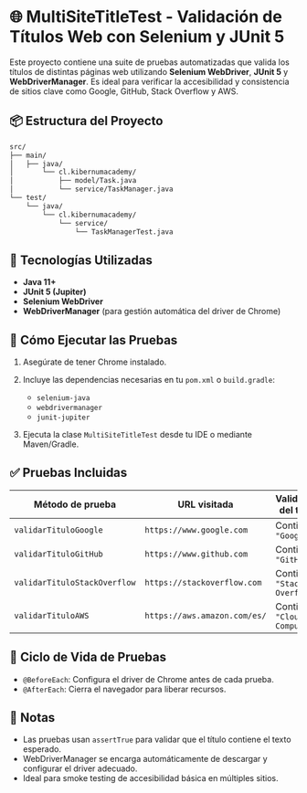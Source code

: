 # 🌐 MultiSiteTitleTest - Validación de Títulos Web con Selenium y JUnit 5

Este proyecto contiene una suite de pruebas automatizadas que valida los títulos de distintas páginas web utilizando **Selenium WebDriver**, **JUnit 5** y **WebDriverManager**. Es ideal para verificar la accesibilidad y consistencia de sitios clave como Google, GitHub, Stack Overflow y AWS.

## 📦 Estructura del Proyecto

```bash
src/
├── main/
│   ├── java/
│       └── cl.kibernumacademy/
│           ├── model/Task.java
│           └── service/TaskManager.java
└── test/
    └── java/
        └── cl.kibernumacademy/
            └── service/
                └── TaskManagerTest.java
```

## 🧰 Tecnologías Utilizadas

- **Java 11+**
- **JUnit 5 (Jupiter)**
- **Selenium WebDriver**
- **WebDriverManager** (para gestión automática del driver de Chrome)

## 🚀 Cómo Ejecutar las Pruebas

1. Asegúrate de tener Chrome instalado.
2. Incluye las dependencias necesarias en tu `pom.xml` o `build.gradle`:
   - `selenium-java`
   - `webdrivermanager`
   - `junit-jupiter`

3. Ejecuta la clase `MultiSiteTitleTest` desde tu IDE o mediante Maven/Gradle.


## ✅ Pruebas Incluidas

| Método de prueba              | URL visitada                          | Validación del título                |
|------------------------------|---------------------------------------|--------------------------------------|
| `validarTituloGoogle`        | `https://www.google.com`              | Contiene `"Google"`                 |
| `validarTituloGitHub`        | `https://www.github.com`              | Contiene `"GitHub"`                 |
| `validarTituloStackOverflow` | `https://stackoverflow.com`          | Contiene `"Stack Overflow"`         |
| `validarTituloAWS`           | `https://aws.amazon.com/es/`         | Contiene `"Cloud Computing"`        |

## 🔄 Ciclo de Vida de Pruebas

- `@BeforeEach`: Configura el driver de Chrome antes de cada prueba.
- `@AfterEach`: Cierra el navegador para liberar recursos.

## 📌 Notas

- Las pruebas usan `assertTrue` para validar que el título contiene el texto esperado.
- WebDriverManager se encarga automáticamente de descargar y configurar el driver adecuado.
- Ideal para smoke testing de accesibilidad básica en múltiples sitios.

```

